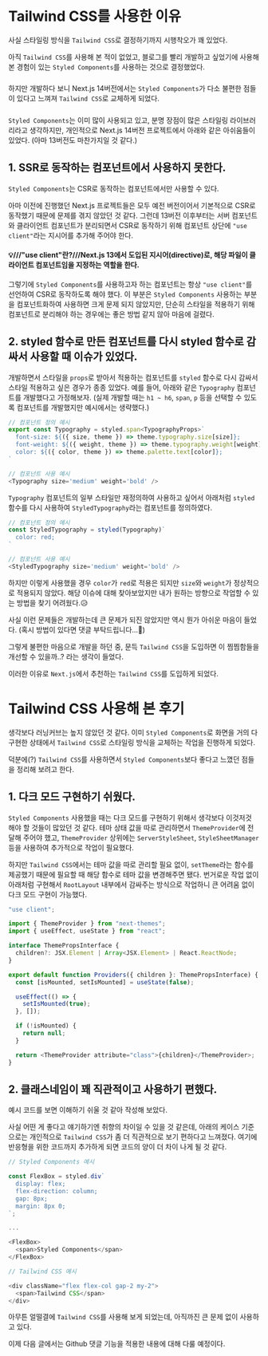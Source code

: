 # Tailwind CSS를 사용한 이유

사실 스타일링 방식을 `Tailwind CSS`로 결정하기까지 시행착오가 꽤 있었다.

아직 `Tailwind CSS`를 사용해 본 적이 없었고, 블로그를 빨리 개발하고 싶었기에 사용해 본 경험이 있는 `Styled Components`를 사용하는 것으로 결정했었다.
#####
하지만 개발하다 보니 Next.js 14버전에서는 `Styled Components`가 다소 불편한 점들이 있다고 느껴져 `Tailwind CSS`로 교체하게 되었다.

#####

`Styled Components`는 이미 많이 사용되고 있고, 분명 장점이 많은 스타일링 라이브러리라고 생각하지만, 개인적으로 Next.js 14버전 프로젝트에서 아래와 같은 아쉬움들이 있었다. (아마 13버전도 마찬가지일 것 같다.)


## 1. SSR로 동작하는 컴포넌트에서 사용하지 못한다.
`Styled Components`는 CSR로 동작하는 컴포넌트에서만 사용할 수 있다.

아마 이전에 진행했던 Next.js 프로젝트들은 모두 예전 버전이어서 기본적으로 CSR로 동작했기 때문에 문제를 겪지 않았던 것 같다. 그런데 13버전 이후부터는 서버 컴포넌트와 클라이언트 컴포넌트가 분리되면서 CSR로 동작하기 위해 컴포넌트 상단에 `"use client"`라는 지시어를 추가해 주어야 한다.

#### 💡///"use client"란?///Next.js 13에서 도입된 지시어(directive)로, 해당 파일이 클라이언트 컴포넌트임을 지정하는 역할을 한다.

그렇기에 `Styled Components`를 사용하고자 하는 컴포넌트는 항상 `"use client"`를 선언하여 CSR로 동작하도록 해야 했다.
이 부분은 `Styled Components` 사용하는 부분을 컴포넌트화하여 사용하면 크게 문제 되지 않았지만, 단순히 스타일을 적용하기 위해 컴포넌트로 분리해야 하는 경우에는 좋은 방법 같지 않아 마음에 걸렸다.


## 2. styled 함수로 만든 컴포넌트를 다시 styled 함수로 감싸서 사용할 때 이슈가 있었다.
개발하면서 스타일을 `props`로 받아서 적용하는 컴포넌트를 `styled` 함수로 다시 감싸서 스타일 적용하고 싶은 경우가 종종 있었다.
예를 들어, 아래와 같은 `Typography` 컴포넌트를 개발했다고 가정해보자. (실제 개발할 때는 `h1 ~ h6`, `span`, `p` 등을 선택할 수 있도록 컴포넌트를 개발했지만 예시에서는 생략했다.)

```typescript
// 컴포넌트 정의 예시
export const Typography = styled.span<TypographyProps>`
  font-size: ${({ size, theme }) => theme.typography.size[size]};
  font-weight: ${({ weight, theme }) => theme.typography.weight[weight]};
  color: ${({ color, theme }) => theme.palette.text[color]};
`

// 컴포넌트 사용 예시
<Typography size='medium' weight='bold' />
```

`Typography` 컴포넌트의 일부 스타일만 재정의하여 사용하고 싶어서 아래처럼 `styled` 함수를 다시 사용하여 `StyledTypography`라는 컴포넌트를 정의하였다.

```typescript
// 컴포넌트 정의 예시
const StyledTypography = styled(Typography)`
  color: red;
`

// 컴포넌트 사용 예시
<StyledTypography size='medium' weight='bold' />
```

하지만 이렇게 사용했을 경우 `color`가 `red`로 적용은 되지만 `size`와 `weight`가 정상적으로 적용되지 않았다. 해당 이슈에 대해 찾아보았지만 내가 원하는 방향으로 작업할 수 있는 방법을 찾기 어려웠다.😥

사실 이런 문제들은 개발하는데 큰 문제가 되진 않았지만 역시 뭔가 아쉬운 마음이 들었다. (혹시 방법이 있다면 댓글 부탁드립니다...🥹)

그렇게 불편한 마음으로 개발을 하던 중, 문득 `Tailwind CSS`을 도입하면 이 찜찜함들을 개선할 수 있을까..? 라는 생각이 들었다.

이러한 이유로 `Next.js`에서 추천하는 `Tailwind CSS`를 도입하게 되었다.


# Tailwind CSS 사용해 본 후기
생각보다 러닝커브는 높지 않았던 것 같다. 이미 `Styled Components`로 화면을 거의 다 구현한 상태에서 `Tailwind CSS`로 스타일링 방식을 교체하는 작업을 진행하게 되었다.

덕분에(?) `Tailwind CSS`를 사용하면서 `Styled Components`보다 좋다고 느꼈던 점들을 정리해 보려고 한다.

## 1. 다크 모드 구현하기 쉬웠다.
`Styled Components` 사용했을 때는 다크 모드를 구현하기 위해서 생각보다 이것저것 해야 할 것들이 많았던 것 같다.
테마 상태 값을 따로 관리하면서 `ThemeProvider`에 전달해 주어야 했고, `ThemeProvider` 상위에는 `ServerStyleSheet`, `StyleSheetManager` 등을 사용하여 추가적으로 작업이 필요했다.

하지만 `Tailwind CSS`에서는 테마 값을 따로 관리할 필요 없이, `setTheme`라는 함수를 제공했기 때문에 필요할 때 해당 함수로 테마 값을 변경해주면 됐다.
번거로운 작업 없이 아래처럼 구현해서 `RootLayout` 내부에서 감싸주는 방식으로 작업하니 큰 어려움 없이 다크 모드 구현이 가능했다.

```typescript
"use client";

import { ThemeProvider } from "next-themes";
import { useEffect, useState } from "react";

interface ThemePropsInterface {
  children?: JSX.Element | Array<JSX.Element> | React.ReactNode;
}

export default function Providers({ children }: ThemePropsInterface) {
  const [isMounted, setIsMounted] = useState(false);

  useEffect(() => {
    setIsMounted(true);
  }, []);

  if (!isMounted) {
    return null;
  }

  return <ThemeProvider attribute="class">{children}</ThemeProvider>;
}
```

## 2. 클래스네임이 꽤 직관적이고 사용하기 편했다.
예시 코드를 보면 이해하기 쉬울 것 같아 작성해 보았다.

사실 어떤 게 좋다고 얘기하기엔 취향의 차이일 수 있을 것 같은데, 아래의 케이스 기준으로는 개인적으로 `Tailwind CSS`가 좀 더 직관적으로 보기 편하다고 느껴졌다. 여기에 반응형을 위한 코드까지 추가하게 되면 코드의 양이 더 차이 나게 될 것 같다.

```typescript
// Styled Components 예시

const FlexBox = styled.div`
  display: flex;
  flex-direction: column;
  gap: 8px;
  margin: 8px 0;
`;

...

<FlexBox>
  <span>Styled Components</span>
</FlexBox>
```

```typescript
// Tailwind CSS 예시

<div className="flex flex-col gap-2 my-2">
  <span>Tailwind CSS</span>
</div>
```

아무튼 얼떨결에 `Tailwind CSS`를 사용해 보게 되었는데, 아직까진 큰 문제 없이 사용하고 있다.

이제 다음 글에서는 Github 댓글 기능을 적용한 내용에 대해 다룰 예정이다.